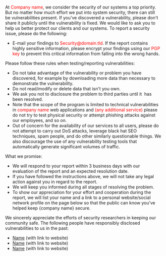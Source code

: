 At <span style="color: red;">Company name</span>, we consider the security of our systems a top priority. But no matter how much effort we put into system security, there can still be vulnerabilities present. If you've discovered a vulnerability, please don't share it publicly until the vulnerability is fixed. We would like to ask you to help us better protect our clients and our systems. To report a security issue, please do the following:
<ul>
	<li>E-mail your findings to <span style="color: red;">Security@domain.tld</span>. If the report contains highly sensitive information, please encrypt your findings using our <span style="color: red;">PGP key</span> to prevent this critical information from falling into the wrong hands.</li>
</ul>
Please follow these rules when testing/reporting vulnerabilities:
<ul>
	<li>Do not take advantage of the vulnerability or problem you have discovered, for example by downloading more data than necessary to demonstrate the vulnerability.</li>
	<li>Do not read/modify or delete data that isn't you own.</li>
	<li>We ask you not to disclosure the problem to third parties until it  has been resolved.</li>
	<li>Note that the scope of the program is limited to technical vulnerabilities in <span style="color: red;">company name</span> web applications and <span style="color: red;">(any additional service)</span> please do not try to test physical security or attempt phishing attacks against our employees, and so on.</li>
	<li>Out of concern for the availability of our services to all users, please do not attempt to carry out DoS attacks, leverage black hat SEO techniques, spam people, and do other similarly questionable things. We also discourage the use of any vulnerability testing tools that automatically generate significant volumes of traffic.</li>
</ul>
What we promise:
<ul>
	<li>We will respond to your report within 3 business days with our evaluation of the report and an expected resolution date.</li>
	<li>If you have followed the instructions above, we will not take any legal action against you in regard to the report.</li>
	<li>We will keep you informed during all stages of resolving the problem.</li>
	<li>To show our appreciation for your effort and cooperation during the report, we will list your name and a link to a personal website/social network profile on the page below so that the public can know you've helped keep {company name} secure.</li>
</ul>
We sincerely appreciate the efforts of security researchers in keeping our community safe. The following people have responsibly disclosed vulnerabilities to us in the past:
<ul>
	<li><a href="#">Name</a> (with link to website)</li>
	<li><a href="#">Name</a> (with link to website)</li>
	<li><a href="#">Name</a> (with link to website)</li>
</ul>